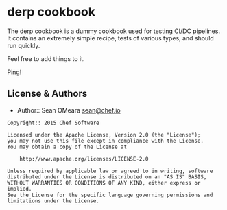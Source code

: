 derp cookbook
=============

The derp cookbook is a dummy cookbook used for testing CI/DC pipelines.
It contains an extremely simple recipe, tests of various types, and
should run quickly.

Feel free to add things to it.

Ping!

License & Authors
-----------------
- Author:: Sean OMeara <sean@chef.io>

```text
Copyright:: 2015 Chef Software

Licensed under the Apache License, Version 2.0 (the "License");
you may not use this file except in compliance with the License.
You may obtain a copy of the License at

    http://www.apache.org/licenses/LICENSE-2.0

Unless required by applicable law or agreed to in writing, software
distributed under the License is distributed on an "AS IS" BASIS,
WITHOUT WARRANTIES OR CONDITIONS OF ANY KIND, either express or implied.
See the License for the specific language governing permissions and
limitations under the License.
```
